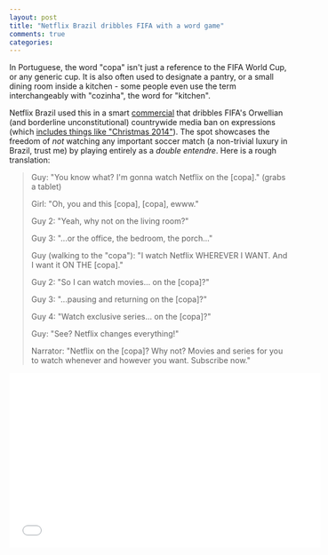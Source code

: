 ```yaml
---
layout: post
title: "Netflix Brazil dribbles FIFA with a word game"
comments: true
categories:
---
```

In Portuguese, the word "copa" isn't just a reference to the FIFA World Cup, or any generic cup. It is also often used to designate a pantry, or a small dining room inside a kitchen - some people even use the term interchangeably with "cozinha", the word for "kitchen".

Netflix Brazil used this in a smart [commercial](https://www.youtube.com/watch?v=NV1jjAmzmko) that dribbles FIFA's Orwellian (and borderline unconstitutional) countrywide media ban on expressions (which [includes things like "Christmas 2014"](http://www.worldipreview.com/article/brazil-prepares-for-ip-battle)). The spot showcases the freedom of *not* watching any important soccer match (a non-trivial luxury in Brazil, trust me) by playing entirely as a *double entendre*. Here is a rough translation:

> Guy: "You know what? I'm gonna watch Netflix on the [copa]." (grabs a tablet)
>
> Girl: "Oh, you and this [copa], [copa], ewww."
>
> Guy 2: "Yeah, why not on the living room?"
>
> Guy 3: "...or the office, the bedroom, the porch..."
>
> Guy (walking to the "copa"): "I watch Netflix WHEREVER I WANT. And I want it ON THE [copa]."
>
> Guy 2: "So I can watch movies... on the [copa]?"
>
> Guy 3: "...pausing and returning on the [copa]?"
>
> Guy 4: "Watch exclusive series... on the [copa]?"
>
> Guy: "See? Netflix changes everything!"
>
> Narrator: "Netflix on the [copa]? Why not? Movies and series for you to watch whenever and however you want. Subscribe now."

<center> <iframe width="560" height="315" src="//www.youtube.com/embed/NV1jjAmzmko" frameborder="0" allowfullscreen></iframe> </center>
